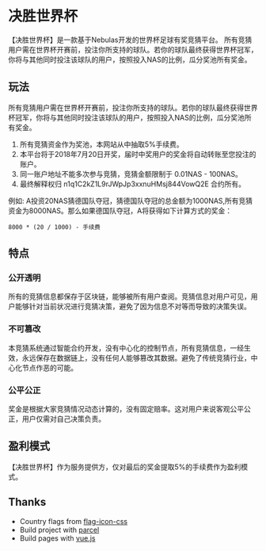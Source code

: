 # 决胜世界杯

【决胜世界杯】是一款基于Nebulas开发的世界杯足球有奖竞猜平台。
所有竞猜用户需在世界杯开赛前，投注你所支持的球队。若你的球队最终获得世界杯冠军，你将与其他同时投注该球队的用户，按照投入NAS的比例，瓜分奖池所有奖金。

## 玩法

所有竞猜用户需在世界杯开赛前，投注你所支持的球队。若你的球队最终获得世界杯冠军，你将与其他同时投注该球队的用户，按照投入NAS的比例，瓜分奖池所有奖金。

1. 所有竞猜资金作为奖池，本网站从中抽取5%手续费。
2. 本平台将于2018年7月20日开奖，届时中奖用户的奖金将自动转账至您投注的账户。
3. 同一账户地址不能多次参与竞猜，竞猜金额限制于 0.01NAS - 100NAS。
4. 最终解释权归 n1q1C2kZ1L9rJWpJp3xxnuHMsj844VowQ2E 合约所有。

例如: A投资20NAS猜德国队夺冠，猜德国队夺冠的总金额为1000NAS,所有竞猜资金为8000NAS。那么如果德国队夺冠，A将获得如下计算方式的奖金：

```
8000 * (20 / 1000) - 手续费
```

## 特点

### 公开透明

所有的竞猜信息都保存于区块链，能够被所有用户查阅。竞猜信息对用户可见，用户能够针对当前状况进行竞猜决策，避免了因为信息不对等而导致的决策失误。

### 不可篡改

本竞猜系统通过智能合约开发，没有中心化的控制节点，所有竞猜信息，一经生效，永远保存在数据链上，没有任何人能够篡改其数据。避免了传统竞猜行业，中心化节点作恶的可能。

### 公平公正

奖金是根据大家竞猜情况动态计算的，没有固定赔率。这对用户来说客观公平公正，用户仅需对自己决策负责。

## 盈利模式

【决胜世界杯】作为服务提供方，仅对最后的奖金提取5%的手续费作为盈利模式。

## Thanks

- Country flags from [flag-icon-css](https://github.com/lipis/flag-icon-css)
- Build project with [parcel](https://parceljs.org/)
- Build pages with [vue.js](https://vuejs.org/)
